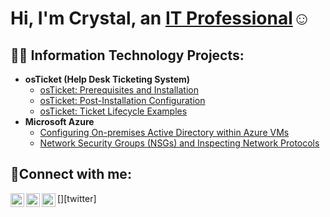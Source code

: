 <h1>Hi, I'm Crystal, an <a href="https://linkedin.com/in/Josh">IT Professional</a>☺</h1>

<h2>👨‍💻 Information Technology Projects:</h2>

- <b>osTicket (Help Desk Ticketing System)</b>
  - [osTicket: Prerequisites and Installation](https://github.com/crykocrisis/osticket-prereqs)
  - [osTicket: Post-Installation Configuration](https://github.com/crykocrisis/post-install-config)
  - [osTicket: Ticket Lifecycle Examples](https://github.com/crykocrisis/ticket-lifecycle)
- <b>Microsoft Azure</b>
  - [Configuring On-premises Active Directory within Azure VMs](https://github.com/crykocrisis/configure-ad)
  - [Network Security Groups (NSGs) and Inspecting Network Protocols](https://github.com/crykocrisis/azure-network-protocols)

<h2>🤳Connect with me:</h2>

[<img align="left" alt="Crystal | Twitter" width="22px" src="https://cdn.jsdelivr.net/npm/simple-icons@v3/icons/twitter.svg" />][twitter]
[<img align="left" alt="Crystal | LinkedIn" width="22px" src="https://cdn.jsdelivr.net/npm/simple-icons@v3/icons/linkedin.svg" />][linkedin]
[<img align="left" alt="Crystal | Instagram" width="22px" src="https://cdn.jsdelivr.net/npm/simple-icons@v3/icons/instagram.svg" />][instagram]

[facebook]: https://twitter.com/Crystal
[instagram]: https://www.instagram.com/Crystal
[linkedin]: https://linkedin.com/in/Crystal
